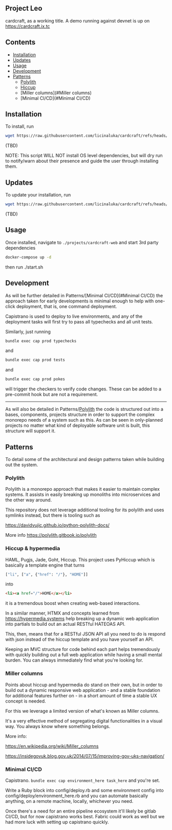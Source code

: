 ## Project Leo

cardcraft, as a working title.
A demo running against devnet is up on https://cardcraft.ix.tc

## Contents

  - [Installation](#Installation)
  - [Updates](#Updates)
  - [Usage](#Usage)
  - [Development](#Development)
  - [Patterns](#Patterns)
    - [Polylith](#Polylith)
    - [Hiccup](#Hiccup)
    - [Miller columns](#Miller columns)
    - [Minimal CI/CD](#Minimal CI/CD)
    
## Installation

To install, run

```bash
wget https://raw.githubusercontent.com/licinaluka/cardcraft/refs/heads/master/config/deploy.sh | sh -
```
(TBD)

NOTE: This script WILL NOT install OS level dependencies, but will dry run to notify/warn about their presence and guide the user through installing them.

## Updates

To update your installation, run

```bash
wget https://raw.githubusercontent.com/licinaluka/cardcraft/refs/heads/master/config/update.sh | sh -
```
(TBD)

## Usage

Once installed, navigate to `./projects/cardcraft-web` and start 3rd party dependencies

```bash
docker-compose up -d
```

then run ./start.sh

## Development

As will be further detailed in Patterns/[Minimal CI/CD](#Minimal CI/CD) the approach taken for early developments is minimal enough to help with one-click deployment, that is, one command deployment.

Capistrano is used to deploy to live environments, and any of the deployment tasks will first try to pass all typechecks and all unit tests.

Similarly, just running

```bash
bundle exec cap prod typechecks
```
and

```bash
bundle exec cap prod tests
```
and

```bash
bundle exec cap prod pokes
```

will trigger the checkers to verify code changes. These can be added to a pre-commit hook but are not a requirement.

---

As will also be detailed in Patterns/[Polylith](#Polylith) the code is structured out into a bases, components, projects structure in order to support the complex monorepo needs of a system such as this. As can be seen in only-planned projects no matter what kind of deployable software unit is built, this structure will support it.

## Patterns

To detail some of the architectural and design patterns taken while building out the system.

### Polylith

Polylith is a monorepo approach that makes it easier to maintain complex systems. It assists in easily breaking up monoliths into microservices and the other way around.

This repository does not leverage additional tooling for its polylith and uses symlinks instead, but there is tooling such as 

https://davidvujic.github.io/python-polylith-docs/

More info https://polylith.gitbook.io/polylith

### Hiccup & hypermedia

HAML, Pugjs, Jade, Goht, Hiccup.
This project uses PyHiccup which is basically a template engine that turns

```python
["li", ["a", {"href": "/"}, "HOME"]]
```

into

```html
<li><a href="/">HOME</a></li>
```

it is a tremendous boost when creating web-based interactions.

In a similar manner, HTMX and concepts learned from https://hypermedia.systems help breaking up a dynamic web application into partials to build out an actual RESTful HATEOAS API.

This, then, means that for a RESTful JSON API all you need to do is respond with json instead of the hiccup template and you have yourself an API.

Keeping an MVC structure for code behind each part helps tremendously with quickly building out a full web application while having a small mental burden. You can always immediately find what you're looking for.

### Miller columns

Points about hiccup and hypermedia do stand on their own, but in order to build out a dynamic responsive web application - and a stable foundation for additional features further on -  in a short amount of time a stable UX concept is needed.

For this we leverage a limited version of what's known as Miller columns.

It's a very effective method of segregating digital functionalities in a visual way. You always know where something belongs.

More info:

https://en.wikipedia.org/wiki/Miller_columns

https://insidegovuk.blog.gov.uk/2014/07/15/improving-gov-uks-navigation/



### Minimal CI/CD

Capistrano. `bundle exec cap environment_here task_here` and you're set.

Write a Ruby block into config/deploy.rb and some environment config into config/deploy/environment_here.rb and you can automate basically anything, on a remote machine, locally, whichever you need.

Once there's a need for an entire pipeline ecosystem it'll likely be gitlab CI/CD, but for now capistrano works best. Fabric could work as well but we had more luck with setting up capistrano quickly.